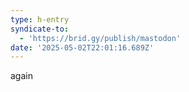 ```yaml
---
type: h-entry
syndicate-to:
  - 'https://brid.gy/publish/mastodon'
date: '2025-05-02T22:01:16.689Z'
---
```

again
